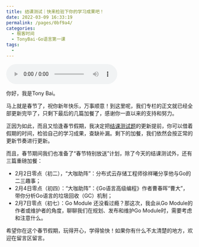 ```yaml
---
title: 结课测试｜快来检验下你的学习成果吧！
date: 2022-03-09 16:33:19
permalink: /pages/0bf9a4/
categories:
  - 极客时间
  - TonyBai·Go语言第一课
tags:
  - 
---
```

<audio title="结课测试｜快来检验下你的学习成果吧！" src="https://static001.geekbang.org/resource/audio/f6/63/f6909594e7349bf7b3148dc07c6e8d63.mp3" controls="controls"></audio> 
<p>你好，我是Tony Bai。</p><p>马上就是春节了，祝你新年快乐，万事顺意！到这里呢，我们专栏的正文就已经全部更新完毕了，只剩下最后的几篇加餐了，感谢你一直以来的支持和努力。</p><p>正因为如此，而且又恰逢春节假期，我决定把<a href="http://time.geekbang.org/quiz/intro?act_id=1566&exam_id=3856">结课测试题</a>的更新提前，你可以借着假期的时间，检验自己的学习成果，查缺补漏。剩下的加餐，我们依然会按正常的更新节奏进行更新。</p><p>而且，春节期间我们也准备了“春节特别放送”计划，除了今天的结课测试外，还有三篇重磅加餐：</p><ul>
<li>2月2日零点（初二），“大咖助阵”：分布式云存储工程师徐祥曦分享他与Go的二三趣事；</li>
<li>2月4日零点（初四）：“大咖助阵”：《Go语言高级编程》作者曹春晖“曹大”，带你分析Go语言的垃圾回收（GC）机制；</li>
<li>2月7日零点（初七）：Go Module 还没看过瘾？那这次，我会从Go Module的作者或维护者的角度，聊聊我们在规划、发布和维护Go Module时，需要考虑和注意什么。</li>
</ul><p>希望你在这个春节假期，玩得开心，学得愉快！如果你有什么不太清楚的地方，欢迎在留言区留言。</p><p><a href="http://time.geekbang.org/quiz/intro?act_id=1566&exam_id=3856"><img src="https://static001.geekbang.org/resource/image/28/a4/28d1be62669b4f3cc01c36466bf811a4.png?wh=1142x201" alt=""></a></p><!-- [[[read_end]]] -->